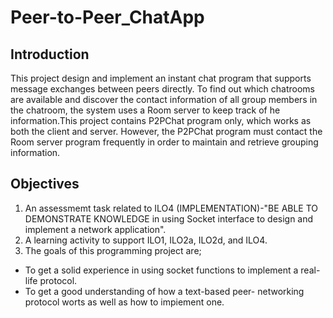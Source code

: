 # Peer-to-Peer_ChatApp
## Introduction
This project design and implement an instant chat program that supports message exchanges between peers directly. To find out which chatrooms are available and discover the contact information of all group members in the chatroom, the system uses a Room server to keep track of he information.This project contains P2PChat program only, which works as both the client and server. However, the P2PChat program must contact the Room server program frequently in order to maintain and retrieve grouping information.

## Objectives

1. An assessmemt task related to ILO4 (IMPLEMENTATION)-"BE ABLE TO DEMONSTRATE KNOWLEDGE in
  using Socket interface to design and implement a network application".
2. A learning activity to support ILO1, ILO2a, ILO2d, and ILO4.
3. The goals of this programming project are;
  -  To get a solid experience in using socket functions to implement a real-life protocol.
  -  To get a good understanding of how a text-based peer- networking protocol worts as well
     as how to impiement one.
